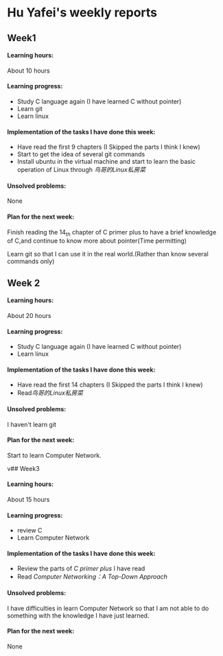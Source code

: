 # Hu Yafei's weekly reports

## Week1

#### **Learning hours**:

 About 10 hours

#### **Learning progress**:

- Study C language again  (I have learned C without pointer)
- Learn git
- Learn linux

#### **Implementation of the tasks I have done this week**:

- Have read the first 9 chapters (I Skipped the parts I think I knew)
- Start to get the idea of  several git commands
- Install ubuntu in the virtual machine and start to learn the basic operation of Linux through *鸟哥的Linux私房菜* 


#### **Unsolved problems**:

None

#### **Plan for the next week**:

Finish reading the $14_{th}$ chapter of C primer plus to have a brief knowledge of C,and continue to know more about pointer(Time permitting)

Learn git so that I can use it in the real world.(Rather than know several commands only)

## Week 2

#### **Learning hours**:

 About 20 hours

#### **Learning progress**:

- Study C language again  (I have learned C without pointer)
- Learn linux

#### **Implementation of the tasks I have done this week**:

- Have read the first 14 chapters (I Skipped the parts I think I knew)
- Read*鸟哥的Linux私房菜* 


#### **Unsolved problems**:

I haven't learn git

#### **Plan for the next week**:

Start to learn Computer Network.

v## Week3

#### **Learning hours**:

About 15 hours

#### **Learning progress**:

- review C
- Learn Computer Network

#### **Implementation of the tasks I have done this week**:

- Review the parts of *C primer plus* I have read
- Read *Computer Networking：A Top-Down Approach*

#### **Unsolved problems**:

I have difficulties in learn Computer Network so that I am not able to do something with the knowledge I have just learned.

#### **Plan for the next week**:

None
